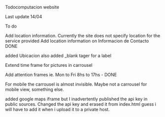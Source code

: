 Todocomputacion website

Last update 14/04

To do

Add location information. Currently the site does not specify location for the service provided
Add location information on Informacion de Contacto DONE

added Ubicacion
also added _blank tager for a label

Extend time frame for pictures in carrousel

Add attention frames ie. Mon to Fri 8hs to 17hs - DONE

For mobile the carrousel is almost invisible. Maybe not a carrousel for mobile view, something else.

added google maps iframe but I inadvertently published the api key in public sources. Changed the api key and erased it from index.html guess i will have to add it when i upload it to a private host.